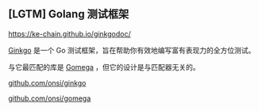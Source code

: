 ## [LGTM] Golang 测试框架

https://ke-chain.github.io/ginkgodoc/

[Ginkgo](https://github.com/onsi/ginkgo) 是一个 Go 测试框架，旨在帮助你有效地编写富有表现力的全方位测试。

与它最匹配的库是 [Gomega](https://github.com/onsi/gomega) ，但它的设计是与匹配器无关的。

[github.com/onsi/ginkgo](http://github.com/onsi/ginkgo)

[github.com/onsi/gomega](http://github.com/onsi/gomega)